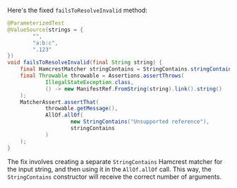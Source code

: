 Here's the fixed `failsToResolveInvalid` method:

```java
@ParameterizedTest
@ValueSource(strings = {
        "",
        "a:b:c",
        ".123"
})
void failsToResolveInvalid(final String string) {
    final HamcrestMatcher stringContains = StringContains.stringContains(string);
    final Throwable throwable = Assertions.assertThrows(
            IllegalStateException.class,
            () -> new ManifestRef.FromString(string).link().string()
    );
    MatcherAssert.assertThat(
            throwable.getMessage(),
            AllOf.allOf(
                    new StringContains("Unsupported reference"),
                    stringContains
            )
    );
}
```

The fix involves creating a separate `StringContains` Hamcrest matcher for the input string, and then using it in the `AllOf.allOf` call. This way, the `StringContains` constructor will receive the correct number of arguments.